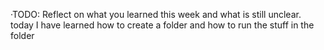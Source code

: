 ·TODO: Reflect on what you learned this week and what is still unclear.
today I have learned how to create a folder and how to run the stuff in the folder 